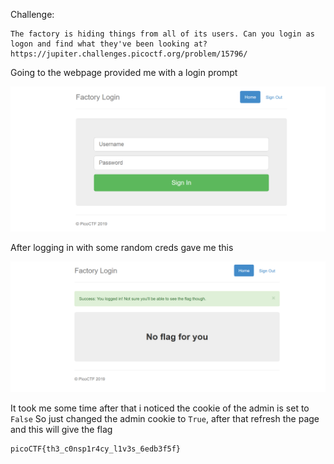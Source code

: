 Challenge:
```
The factory is hiding things from all of its users. Can you login as logon and find what they've been looking at? https://jupiter.challenges.picoctf.org/problem/15796/
```

Going to the webpage provided me with a login prompt

<img src="1.PNG" />

After logging in with some random creds gave me this

<img src="2.PNG" />

It took me some time after that i noticed the cookie of the admin is set to ```False```
So just changed the admin cookie to ```True```, after that refresh the page
and this will give the flag
```
picoCTF{th3_c0nsp1r4cy_l1v3s_6edb3f5f}
```
